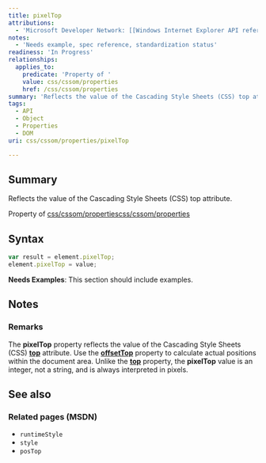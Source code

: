 ```yaml
---
title: pixelTop
attributions:
  - 'Microsoft Developer Network: [[Windows Internet Explorer API reference](http://msdn.microsoft.com/en-us/library/ie/hh828809%28v=vs.85%29.aspx) Article]'
notes:
  - 'Needs example, spec reference, standardization status'
readiness: 'In Progress'
relationships:
  applies_to:
    predicate: 'Property of '
    value: css/cssom/properties
    href: /css/cssom/properties
summary: 'Reflects the value of the Cascading Style Sheets (CSS) top attribute.'
tags:
  - API
  - Object
  - Properties
  - DOM
uri: css/cssom/properties/pixelTop

---
```

## <span>Summary</span>

Reflects the value of the Cascading Style Sheets (CSS) top attribute.

Property of [css/cssom/properties](/css/cssom/properties)[css/cssom/properties](/css/cssom/properties)

## <span>Syntax</span>

``` js
var result = element.pixelTop;
element.pixelTop = value;
```

**Needs Examples**: This section should include examples.

## <span>Notes</span>

### <span>Remarks</span>

The **pixelTop** property reflects the value of the Cascading Style Sheets (CSS) [**top**](/css/properties/top) attribute. Use the [**offsetTop**](/dom/HTMLElement/offsetTop) property to calculate actual positions within the document area. Unlike the [**top**](/css/properties/top) property, the **pixelTop** value is an integer, not a string, and is always interpreted in pixels.

## <span>See also</span>

### <span>Related pages (MSDN)</span>

-   `runtimeStyle`
-   `style`
-   `posTop`

